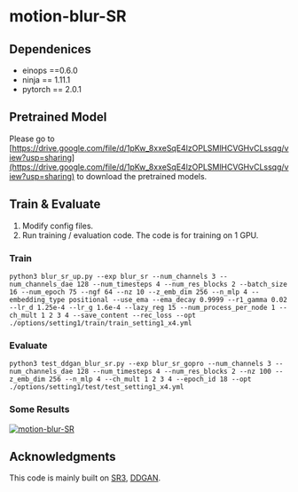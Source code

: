 # motion-blur-SR

## Dependenices
-  einops ==0.6.0
-   ninja == 1.11.1
-   pytorch == 2.0.1

## Pretrained Model
Please go to [https://drive.google.com/file/d/1pKw_8xxeSqE4lzOPLSMlHCVGHvCLssqg/view?usp=sharing](https://drive.google.com/file/d/1pKw_8xxeSqE4lzOPLSMlHCVGHvCLssqg/view?usp=sharing) to download the pretrained models.
## Train & Evaluate
1.  Modify config files.
2.  Run training / evaluation code. The code is for training on 1 GPU.

### Train
	python3 blur_sr_up.py --exp blur_sr --num_channels 3 --num_channels_dae 128 --num_timesteps 4 --num_res_blocks 2 --batch_size 16 --num_epoch 75 --ngf 64 --nz 10 --z_emb_dim 256 --n_mlp 4 --embedding_type positional --use_ema --ema_decay 0.9999 --r1_gamma 0.02 --lr_d 1.25e-4 --lr_g 1.6e-4 --lazy_reg 15 --num_process_per_node 1 --ch_mult 1 2 3 4 --save_content --rec_loss --opt ./options/setting1/train/train_setting1_x4.yml
### Evaluate
	python3 test_ddgan_blur_sr.py --exp blur_sr_gopro --num_channels 3 --num_channels_dae 128 --num_timesteps 4 --num_res_blocks 2 --nz 100 --z_emb_dim 256 --n_mlp 4 --ch_mult 1 2 3 4 --epoch_id 18 --opt ./options/setting1/test/test_setting1_x4.yml

### Some Results

[![motion-blur-SR](https://github.com/tonia86/motion-blur-SR/blob/main/result.png)](https://github.com/tonia86/motion-blur-SR/blob/main/result.png)

## Acknowledgments

This code is mainly built on [SR3](https://github.com/Janspiry/Image-Super-Resolution-via-Iterative-Refinement), [DDGAN](https://github.com/NVlabs/denoising-diffusion-gan.git).
